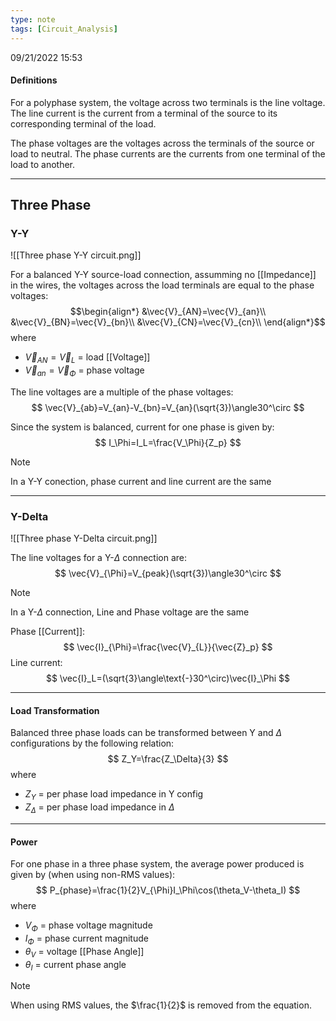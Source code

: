 ```yaml
---
type: note
tags: [Circuit_Analysis]
---
```

09/21/2022 15:53

  

#### Definitions
For a polyphase system, the voltage across two terminals is the line voltage. The line current is the current from a terminal of the source to its corresponding terminal of the load.

The phase voltages are the voltages across the terminals of the source or load to neutral. The phase currents are the currents from one terminal of the load to another. 

---

## Three Phase
### Y-Y

![[Three phase Y-Y circuit.png]]

For a balanced Y-Y source-load connection, assumming no [[Impedance]] in the wires, the voltages across the load terminals are equal to the phase voltages:
$$\begin{align*}
&\vec{V}_{AN}=\vec{V}_{an}\\
&\vec{V}_{BN}=\vec{V}_{bn}\\
&\vec{V}_{CN}=\vec{V}_{cn}\\
\end{align*}$$
where
- $\vec{V}_{AN}=\vec{V}_L$ = load [[Voltage]]
- $\vec{V}_{an}=\vec{V}_\Phi$ = phase voltage

The line voltages are a multiple of the phase voltages:
$$
\vec{V}_{ab}=V_{an}-V_{bn}=V_{an}(\sqrt{3})\angle30^\circ
$$

Since the system is balanced, current for one phase is given by:
$$
I_\Phi=I_L=\frac{V_\Phi}{Z_p}
$$
>[!note]
>In a Y-Y conection, phase current and line current are the same

---

### Y-Delta

![[Three phase Y-Delta circuit.png]]

The line voltages for a Y-$\Delta$ connection are:
$$
\vec{V}_{\Phi}=V_{peak}(\sqrt{3})\angle30^\circ
$$
>[!note]
>In a Y-$\Delta$ connection, Line and Phase voltage are the same


Phase [[Current]]:
$$
\vec{I}_{\Phi}=\frac{\vec{V}_{L}}{\vec{Z}_p}
$$
Line current:
$$
\vec{I}_L=(\sqrt{3}\angle\text{-}30^\circ)\vec{I}_\Phi
$$

---

#### Load Transformation
Balanced three phase loads can be transformed between Y and $\Delta$ configurations by the following relation:
$$
Z_Y=\frac{Z_\Delta}{3}
$$
where
- $Z_Y$ = per phase load impedance in Y config
- $Z_\Delta$ = per phase load impedance in $\Delta$

---

#### Power
For one phase in a three phase system, the average power produced is given by (when using non-RMS values):
$$
P_{phase}=\frac{1}{2}V_{\Phi}I_\Phi\cos(\theta_V-\theta_I)
$$
where
- $V_\Phi$ = phase voltage magnitude
- $I_\Phi$ = phase current magnitude
- $\theta_V$ = voltage [[Phase Angle]]
- $\theta_I$ = current phase angle

>[!note]
When using RMS values, the $\frac{1}{2}$ is removed from the equation.
